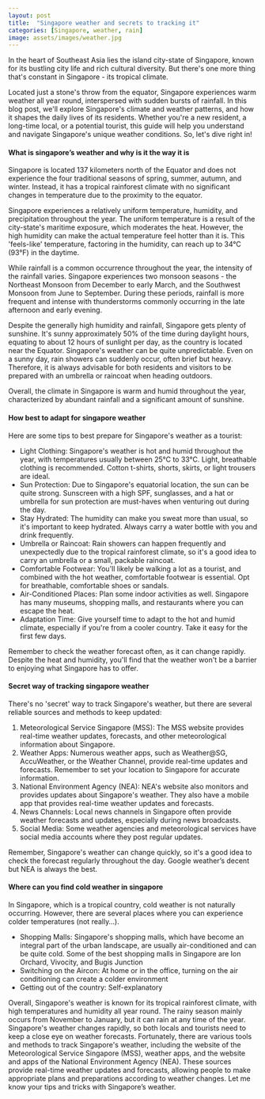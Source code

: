 ```yaml
---
layout: post
title:  "Singapore weather and secrets to tracking it"
categories: [Singapore, weather, rain]
image: assets/images/weather.jpg
---
```

In the heart of Southeast Asia lies the island city-state of Singapore, known for its bustling city life and rich cultural diversity. But there's one more thing that's constant in Singapore - its tropical climate.

Located just a stone's throw from the equator, Singapore experiences warm weather all year round, interspersed with sudden bursts of rainfall. In this blog post, we'll explore Singapore's climate and weather patterns, and how it shapes the daily lives of its residents. Whether you're a new resident, a long-time local, or a potential tourist, this guide will help you understand and navigate Singapore's unique weather conditions. So, let's dive right in!

#### What is singapore’s weather and why is it the way it is

Singapore is located 137 kilometers north of the Equator and does not experience the four traditional seasons of spring, summer, autumn, and winter. Instead, it has a tropical rainforest climate with no significant changes in temperature due to the proximity to the equator.

Singapore experiences a relatively uniform temperature, humidity, and precipitation throughout the year. The uniform temperature is a result of the city-state's maritime exposure, which moderates the heat. However, the high humidity can make the actual temperature feel hotter than it is. This 'feels-like' temperature, factoring in the humidity, can reach up to 34°C (93°F) in the daytime.

While rainfall is a common occurrence throughout the year, the intensity of the rainfall varies. Singapore experiences two monsoon seasons - the Northeast Monsoon from December to early March, and the Southwest Monsoon from June to September. During these periods, rainfall is more frequent and intense with thunderstorms commonly occurring in the late afternoon and early evening.

Despite the generally high humidity and rainfall, Singapore gets plenty of sunshine. It's sunny approximately 50% of the time during daylight hours, equating to about 12 hours of sunlight per day, as the country is located near the Equator.
Singapore's weather can be quite unpredictable. Even on a sunny day, rain showers can suddenly occur, often brief but heavy. Therefore, it is always advisable for both residents and visitors to be prepared with an umbrella or raincoat when heading outdoors.

Overall, the climate in Singapore is warm and humid throughout the year, characterized by abundant rainfall and a significant amount of sunshine.

#### How best to adapt for singapore weather

Here are some tips to best prepare for Singapore's weather as a tourist:
+ Light Clothing: Singapore's weather is hot and humid throughout the year, with temperatures usually between 25°C to 33°C. Light, breathable clothing is recommended. Cotton t-shirts, shorts, skirts, or light trousers are ideal.
+ Sun Protection: Due to Singapore's equatorial location, the sun can be quite strong. Sunscreen with a high SPF, sunglasses, and a hat or umbrella for sun protection are must-haves when venturing out during the day.
+ Stay Hydrated: The humidity can make you sweat more than usual, so it's important to keep hydrated. Always carry a water bottle with you and drink frequently.
+ Umbrella or Raincoat: Rain showers can happen frequently and unexpectedly due to the tropical rainforest climate, so it's a good idea to carry an umbrella or a small, packable raincoat.
+ Comfortable Footwear: You'll likely be walking a lot as a tourist, and combined with the hot weather, comfortable footwear is essential. Opt for breathable, comfortable shoes or sandals.
+ Air-Conditioned Places: Plan some indoor activities as well. Singapore has many museums, shopping malls, and restaurants where you can escape the heat.
+ Adaptation Time: Give yourself time to adapt to the hot and humid climate, especially if you're from a cooler country. Take it easy for the first few days.

Remember to check the weather forecast often, as it can change rapidly. Despite the heat and humidity, you'll find that the weather won't be a barrier to enjoying what Singapore has to offer.

#### Secret way of tracking singapore weather

There's no 'secret' way to track Singapore's weather, but there are several reliable sources and methods to keep updated:
1. Meteorological Service Singapore (MSS): The MSS website provides real-time weather updates, forecasts, and other meteorological information about Singapore.
2. Weather Apps: Numerous weather apps, such as Weather@SG, AccuWeather, or the Weather Channel, provide real-time updates and forecasts. Remember to set your location to Singapore for accurate information.
3. National Environment Agency (NEA): NEA's website also monitors and provides updates about Singapore's weather. They also have a mobile app that provides real-time weather updates and forecasts.
4. News Channels: Local news channels in Singapore often provide weather forecasts and updates, especially during news broadcasts.
5. Social Media: Some weather agencies and meteorological services have social media accounts where they post regular updates.

Remember, Singapore's weather can change quickly, so it's a good idea to check the forecast regularly throughout the day. Google weather’s decent but NEA is always the best.

#### Where can you find cold weather in singapore

In Singapore, which is a tropical country, cold weather is not naturally occurring. However, there are several places where you can experience colder temperatures (not really…).
+ Shopping Malls: Singapore's shopping malls, which have become an integral part of the urban landscape, are usually air-conditioned and can be quite cold. Some of the best shopping malls in Singapore are Ion Orchard, Vivocity, and Bugis Junction
+ Switching on the Aircon: At home or in the office, turning on the air conditioning can create a colder environment
+ Getting out of the country: Self-explanatory

Overall, Singapore's weather is known for its tropical rainforest climate, with high temperatures and humidity all year round. The rainy season mainly occurs from November to January, but it can rain at any time of the year. Singapore's weather changes rapidly, so both locals and tourists need to keep a close eye on weather forecasts. Fortunately, there are various tools and methods to track Singapore's weather, including the website of the Meteorological Service Singapore (MSS), weather apps, and the website and apps of the National Environment Agency (NEA). These sources provide real-time weather updates and forecasts, allowing people to make appropriate plans and preparations according to weather changes. Let me know your tips and tricks with Singapore’s weather.